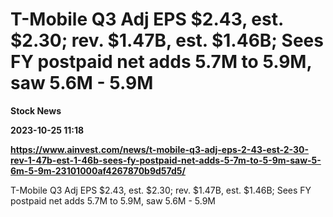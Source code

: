 # T-Mobile Q3 Adj EPS $2.43, est. $2.30; rev. $1.47B, est. $1.46B; Sees FY postpaid net adds 5.7M to 5.9M, saw 5.6M - 5.9M
**Stock News**

**2023-10-25 11:18**

**https://www.ainvest.com/news/t-mobile-q3-adj-eps-2-43-est-2-30-rev-1-47b-est-1-46b-sees-fy-postpaid-net-adds-5-7m-to-5-9m-saw-5-6m-5-9m-23101000af4267870b9d57d5/**

T-Mobile Q3 Adj EPS $2.43, est. $2.30; rev. $1.47B, est. $1.46B; Sees FY postpaid net adds 5.7M to 5.9M, saw 5.6M - 5.9M
